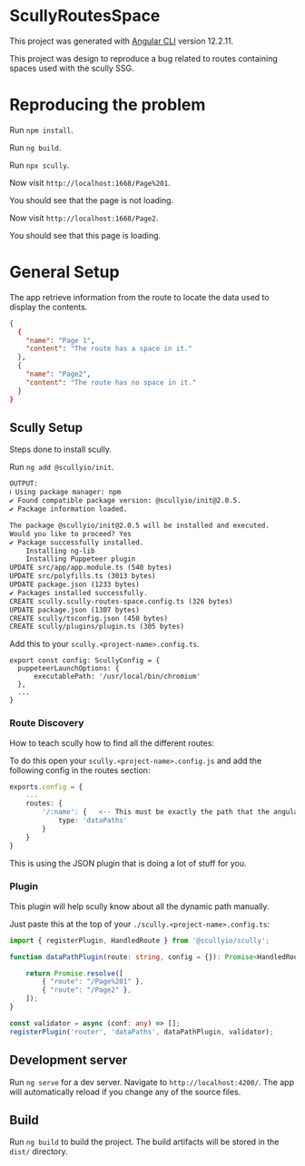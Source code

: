 # ScullyRoutesSpace

This project was generated with [Angular CLI](https://github.com/angular/angular-cli) version 12.2.11.

This project was design to reproduce a bug related to routes containing spaces
used with the scully SSG.

# Reproducing the problem

Run `npm install`.

Run `ng build`.

Run `npx scully`.

Now visit `http://localhost:1668/Page%201`.

You should see that the page is not loading.

Now visit `http://localhost:1668/Page2`.

You should see that this page is loading.

# General Setup

The app retrieve information from the route to locate the data used to display
the contents.

```json
{
  {
    "name": "Page 1",
    "content": "The route has a space in it."
  },
  {
    "name": "Page2",
    "content": "The route has no space in it."
  }
}
```


## Scully Setup
Steps done to install scully.

Run `ng add @scullyio/init`.
```txt
OUTPUT:
ℹ Using package manager: npm
✔ Found compatible package version: @scullyio/init@2.0.5.
✔ Package information loaded.

The package @scullyio/init@2.0.5 will be installed and executed.
Would you like to proceed? Yes
✔ Package successfully installed.
    Installing ng-lib
    Installing Puppeteer plugin
UPDATE src/app/app.module.ts (540 bytes)
UPDATE src/polyfills.ts (3013 bytes)
UPDATE package.json (1233 bytes)
✔ Packages installed successfully.
CREATE scully.scully-routes-space.config.ts (326 bytes)
UPDATE package.json (1307 bytes)
CREATE scully/tsconfig.json (450 bytes)
CREATE scully/plugins/plugin.ts (305 bytes)
```

Add this to your `scully.<project-name>.config.ts`.
```
export const config: ScullyConfig = {
  puppeteerLaunchOptions: {
      executablePath: '/usr/local/bin/chromium'
  },
  ...
}
```

### Route Discovery

How to teach scully how to find all the different routes:

To do this open your `scully.<project-name>.config.js` and add the following config in the routes section:

```ts
exports.config = {
    ...
    routes: {
        '/:name': {   <-- This must be exactly the path that the angular router uses.
            type: 'dataPaths'
        }
    }
}
```

This is using the JSON plugin that is doing a lot of stuff for you.

### Plugin

This plugin will help scully know about all the dynamic path manually.

Just paste this at the top of your `./scully.<project-name>.config.ts`:

```ts
import { registerPlugin, HandledRoute } from '@scullyio/scully';

function dataPathPlugin(route: string, config = {}): Promise<HandledRoute[]> {

    return Promise.resolve([
        { "route": "/Page%201" },
        { "route": "/Page2" },
    ]);
}

const validator = async (conf: any) => [];
registerPlugin('router', 'dataPaths', dataPathPlugin, validator);
```

## Development server

Run `ng serve` for a dev server. Navigate to `http://localhost:4200/`. The app will automatically reload if you change any of the source files.

## Build

Run `ng build` to build the project. The build artifacts will be stored in the `dist/` directory.

